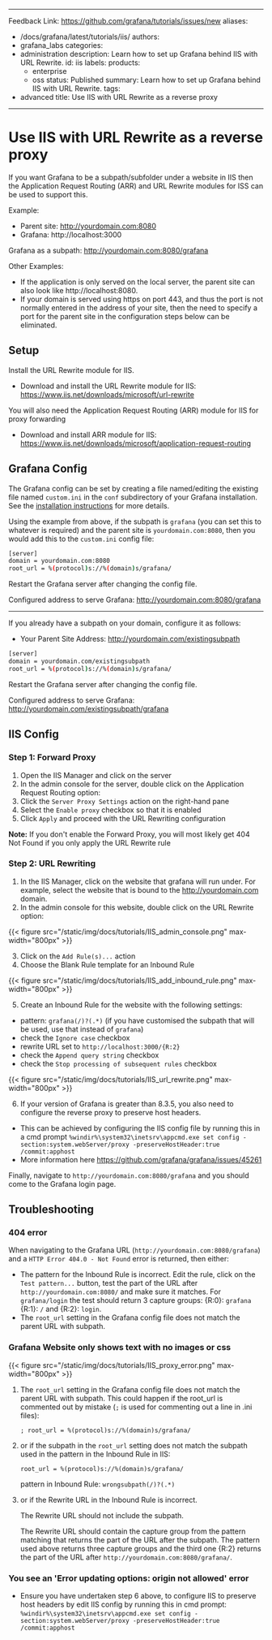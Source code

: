 -----

Feedback Link: https://github.com/grafana/tutorials/issues/new
aliases:

- /docs/grafana/latest/tutorials/iis/
  authors:
- grafana\_labs
  categories:
- administration
  description: Learn how to set up Grafana behind IIS with URL Rewrite.
  id: iis
  labels:
  products:
  - enterprise
  - oss
    status: Published
    summary: Learn how to set up Grafana behind IIS with URL Rewrite.
    tags:
- advanced
  title: Use IIS with URL Rewrite as a reverse proxy

-----

# Use IIS with URL Rewrite as a reverse proxy

If you want Grafana to be a subpath/subfolder under a website in IIS then the Application Request Routing (ARR) and URL Rewrite modules for ISS can be used to support this.

Example:

- Parent site: http://yourdomain.com:8080
- Grafana: http://localhost:3000

Grafana as a subpath: http://yourdomain.com:8080/grafana

Other Examples:

- If the application is only served on the local server, the parent site can also look like http://localhost:8080.
- If your domain is served using https on port 443, and thus the port is not normally entered in the address of your site, then the need to specify a port for the parent site in the configuration steps below can be eliminated.

## Setup

Install the URL Rewrite module for IIS.

- Download and install the URL Rewrite module for IIS: https://www.iis.net/downloads/microsoft/url-rewrite

You will also need the Application Request Routing (ARR) module for IIS for proxy forwarding

- Download and install ARR module for IIS: https://www.iis.net/downloads/microsoft/application-request-routing

## Grafana Config

The Grafana config can be set by creating a file named/editing the existing file named `custom.ini` in the `conf` subdirectory of your Grafana installation. See the [installation instructions](/docs/grafana/\<GRAFANA_VERSION\>/installation/windows/#configure) for more details.

Using the example from above, if the subpath is `grafana` (you can set this to whatever is required) and the parent site is `yourdomain.com:8080`, then you would add this to the `custom.ini` config file:

``` bash
[server]
domain = yourdomain.com:8080
root_url = %(protocol)s://%(domain)s/grafana/
```

Restart the Grafana server after changing the config file.

Configured address to serve Grafana: http://yourdomain.com:8080/grafana

-----

If you already have a subpath on your domain, configure it as follows:

- Your Parent Site Address: http://yourdomain.com/existingsubpath

<!-- end list -->

``` bash
[server]
domain = yourdomain.com/existingsubpath
root_url = %(protocol)s://%(domain)s/grafana/
```

Restart the Grafana server after changing the config file.

Configured address to serve Grafana: http://yourdomain.com/existingsubpath/grafana

## IIS Config

### Step 1: Forward Proxy

1. Open the IIS Manager and click on the server
2. In the admin console for the server, double click on the Application Request Routing option:
3. Click the `Server Proxy Settings` action on the right-hand pane
4. Select the `Enable proxy` checkbox so that it is enabled
5. Click `Apply` and proceed with the URL Rewriting configuration

**Note:** If you don't enable the Forward Proxy, you will most likely get 404 Not Found if you only apply the URL Rewrite rule

### Step 2: URL Rewriting

1. In the IIS Manager, click on the website that grafana will run under. For example, select the website that is bound to the http://yourdomain.com domain.
2. In the admin console for this website, double click on the URL Rewrite option:

{{\< figure src="/static/img/docs/tutorials/IIS\_admin\_console.png"  max-width="800px" \>}}

3. Click on the `Add Rule(s)...` action
4. Choose the Blank Rule template for an Inbound Rule

{{\< figure src="/static/img/docs/tutorials/IIS\_add\_inbound\_rule.png"  max-width="800px" \>}}

5. Create an Inbound Rule for the website with the following settings:

<!-- end list -->

- pattern: `grafana(/)?(.*)` (if you have customised the subpath that will be used, use that instead of `grafana`)
- check the `Ignore case` checkbox
- rewrite URL set to `http://localhost:3000/{R:2}`
- check the `Append query string` checkbox
- check the `Stop processing of subsequent rules` checkbox

{{\< figure src="/static/img/docs/tutorials/IIS\_url\_rewrite.png"  max-width="800px" \>}}

6. If your version of Grafana is greater than 8.3.5, you also need to configure the reverse proxy to preserve host headers.

<!-- end list -->

- This can be achieved by configuring the IIS config file by running this in a cmd prompt
  `%windir%\system32\inetsrv\appcmd.exe set config -section:system.webServer/proxy -preserveHostHeader:true /commit:apphost`
- More information here https://github.com/grafana/grafana/issues/45261

Finally, navigate to `http://yourdomain.com:8080/grafana` and you should come to the Grafana login page.

## Troubleshooting

### 404 error

When navigating to the Grafana URL (`http://yourdomain.com:8080/grafana`) and a `HTTP Error 404.0 - Not Found` error is returned, then either:

- The pattern for the Inbound Rule is incorrect. Edit the rule, click on the `Test pattern...` button, test the part of the URL after `http://yourdomain.com:8080/` and make sure it matches. For `grafana/login` the test should return 3 capture groups: {R:0}: `grafana` {R:1}: `/` and {R:2}: `login`.
- The `root_url` setting in the Grafana config file does not match the parent URL with subpath.

### Grafana Website only shows text with no images or css

{{\< figure src="/static/img/docs/tutorials/IIS\_proxy\_error.png"  max-width="800px" \>}}

1. The `root_url` setting in the Grafana config file does not match the parent URL with subpath. This could happen if the root\_url is commented out by mistake (`;` is used for commenting out a line in .ini files):
   
   `; root_url = %(protocol)s://%(domain)s/grafana/`

2. or if the subpath in the `root_url` setting does not match the subpath used in the pattern in the Inbound Rule in IIS:
   
   `root_url = %(protocol)s://%(domain)s/grafana/`
   
   pattern in Inbound Rule: `wrongsubpath(/)?(.*)`

3. or if the Rewrite URL in the Inbound Rule is incorrect.
   
   The Rewrite URL should not include the subpath.
   
   The Rewrite URL should contain the capture group from the pattern matching that returns the part of the URL after the subpath. The pattern used above returns three capture groups and the third one {R:2} returns the part of the URL after `http://yourdomain.com:8080/grafana/`.

### You see an 'Error updating options: origin not allowed' error

- Ensure you have undertaken step 6 above, to configure IIS to preserve host headers by edit IIS config by running this in cmd prompt:
  `%windir%\system32\inetsrv\appcmd.exe set config -section:system.webServer/proxy -preserveHostHeader:true /commit:apphost`
